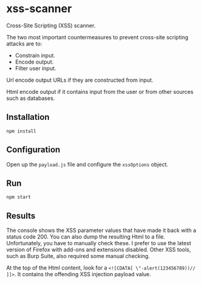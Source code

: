 # xss-scanner
Cross-Site Scripting (XSS) scanner.

The two most important countermeasures to prevent cross-site scripting attacks are to: 

  * Constrain input. 
  * Encode output.
  * Filter user input.

Url encode output URLs if they are constructed from input.

Html encode output if it contains input from the user or from other sources such as databases. 

## Installation
`npm install`

## Configuration
Open up the `payload.js` file and configure the `xssOptions` object.

## Run
`npm start`

## Results
The console shows the XSS parameter values that have made it back with a status code 200.  You can also dump the resulting Html to a file.  Unfortunately, you have to manually check these.  I prefer to use the latest version of Firefox with add-ons and extensions disabled.  Other XSS tools, such as Burp Suite, also required some manual checking.

At the top of the Html content, look for a `<![CDATA[ \"-alert(123456789))// ]]>`.  It contains the offending XSS injection payload value.
